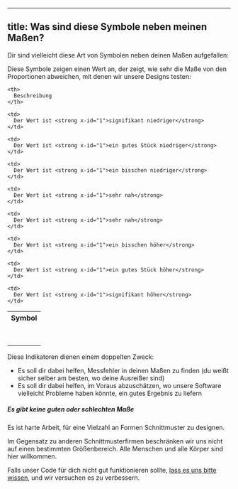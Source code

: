 ***

## title: Was sind diese Symbole neben meinen Maßen?

Dir sind vielleicht diese Art von Symbolen neben deinen Maßen aufgefallen: <Gauge val={0} theme='light' />

Diese Symbole zeigen einen Wert an, der zeigt, wie sehr die Maße von den Proportionen abweichen, mit denen wir unsere Designs testen:

<table spaces-before="0">
  <tr>
    <th>
      Symbol
    </th>

    <th>
      Beschreibung
    </th>

  </tr>

  <tr>
    <td>
      <Gauge val={-6} theme='light' />
    </td>

    <td>
      Der Wert ist <strong x-id="1">signifikant niedriger</strong>
    </td>

  </tr>

  <tr>
    <td>
      <Gauge val={-4} theme='light' />
    </td>

    <td>
      Der Wert ist <strong x-id="1">ein gutes Stück niedriger</strong>
    </td>

  </tr>

  <tr>
    <td>
      <Gauge val={-2} theme='light' />
    </td>

    <td>
      Der Wert ist <strong x-id="1">ein bisschen niedriger</strong>
    </td>

  </tr>

  <tr>
    <td>
      <Gauge val={-1} theme='light' />
    </td>

    <td>
      Der Wert ist <strong x-id="1">sehr nah</strong>
    </td>

  </tr>

  <tr>
    <td>
      <Gauge val={1} theme='light' />
    </td>

    <td>
      Der Wert ist <strong x-id="1">sehr nah</strong>
    </td>

  </tr>

  <tr>
    <td>
      <Gauge val={2} theme='light' />
    </td>

    <td>
      Der Wert ist <strong x-id="1">ein bisschen höher</strong>
    </td>

  </tr>

  <tr>
    <td>
      <Gauge val={4} theme='light' />
    </td>

    <td>
      Der Wert ist <strong x-id="1">ein gutes Stück höher</strong>
    </td>

  </tr>

  <tr>
    <td>
      <Gauge val={6} theme='light' />
    </td>

    <td>
      Der Wert ist <strong x-id="1">signifikant höher</strong>
    </td>

  </tr>
</table>

Diese Indikatoren dienen einem doppelten Zweck:

*   Es soll dir dabei helfen, Messfehler in deinen Maßen zu finden (du weißt sicher selber am besten, wo deine Ausreißer sind)
*   Es soll dir dabei helfen, im Voraus abzuschätzen, wo unsere Software vielleicht Probleme haben könnte, ein gutes Ergebnis zu liefern

<Note>

##### Es gibt keine guten oder schlechten Maße

Es ist harte Arbeit, für eine Vielzahl an Formen Schnittmuster zu designen.

Im Gegensatz zu anderen Schnittmusterfirmen beschränken wir uns nicht auf einen bestimmten Größenbereich.
Alle Menschen und alle Körper sind hier willkommen.

Falls unser Code für dich nicht gut funktionieren sollte, [lass es uns bitte wissen](https://discord.freesewing.org/), und wir versuchen es zu verbessern.

</Note>
